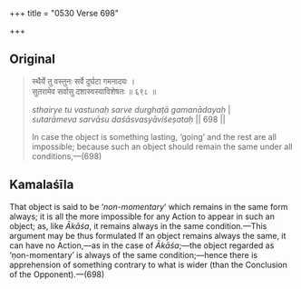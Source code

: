 +++
title = "0530 Verse 698"

+++
## Original 
>
> स्थैर्ये तु वस्तुनः सर्वे दुर्घटा गमनादयः ।  
> सुतरामेव सर्वासु दशास्वस्याविशेषतः ॥ ६९८ ॥ 
>
> *sthairye tu vastunaḥ sarve durghaṭā gamanādayaḥ* \|  
> *sutarāmeva sarvāsu daśāsvasyāviśeṣataḥ* \|\| 698 \|\| 
>
> In case the object is something lasting, ‘going’ and the rest are all impossible; because such an object should remain the same under all conditions,—(698)



## Kamalaśīla

That object is said to be ‘*non-momentary*’ which remains in the same form always; it is all the more impossible for any Action to appear in such an object; as, like *Ākāśa*, it remains always in the same condition.—This argument may be thus formulated If an object remains always the same, it can have no Action,—as in the case of *Ākāśa*;—the object regarded as ‘ṇon-momentary’ is always of the same condition;—hence there is apprehension of something contrary to what is wider (than the Conclusion of the Opponent).—(698)


